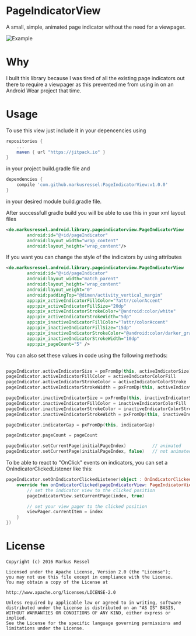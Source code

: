 # PageIndicatorView
A small, simple, animated page indicator without the need for a viewpager.

![Example](http://i.giphy.com/l3vRccyQXcHc1kDQs.gif)

# Why
I built this library because I was tired of all the existing page indicators out there
to require a viewpager as this prevented me from using in on an Android Wear project that time.

# Usage
To use this view just include it in your depencencies using

```groovy
repositories {
    ...
    maven { url "https://jitpack.io" }
}
```
    
in your project build.gradle file and

```groovy
dependencies {
    compile 'com.github.markusressel:PageIndicatorView:v1.0.0'
}
```
    
in your desired module build.gradle file.

After successfull gradle build you will be able to use this in your xml layout files

```xml
<de.markusressel.android.library.pageindicatorview.PageIndicatorView
        android:id="@+id/pageIndicator"
        android:layout_width="wrap_content"
        android:layout_height="wrap_content"/>
```

If you want you can change the style of the indicators by using attributes

```xml
<de.markusressel.android.library.pageindicatorview.PageIndicatorView
        android:id="@+id/pageIndicator"
        android:layout_width="match_parent"
        android:layout_height="wrap_content"
        android:layout_weight="0"
        android:paddingTop="@dimen/activity_vertical_margin"
        app:piv_activeIndicatorFillColor="?attr/colorAccent"
        app:piv_activeIndicatorFillSize="20dp"
        app:piv_activeIndicatorStrokeColor="@android:color/white"
        app:piv_activeIndicatorStrokeWidth="5dp"
        app:piv_inactiveIndicatorFillColor="?attr/colorAccent"
        app:piv_inactiveIndicatorFillSize="15dp"
        app:piv_inactiveIndicatorStrokeColor="@android:color/darker_gray"
        app:piv_inactiveIndicatorStrokeWidth="10dp"
        app:piv_pageCount="5" />
```

You can also set these values in code using the following methods:

```kotlin

pageIndicator.activeIndicatorSize = pxFromDp(this, activeIndicatorSize)
pageIndicator.activeIndicatorFillColor = activeIndicatorColorFill
pageIndicator.activeIndicatorStrokeColor = activeIndicatorColorStroke
pageIndicator.activeIndicatorStrokeWidth = pxFromDp(this, activeIndicatorStrokeWidth)

pageIndicator.inactiveIndicatorSize = pxFromDp(this, inactiveIndicatorSize)
pageIndicator.inactiveIndicatorFillColor = inactiveIndicatorColorFill
pageIndicator.inactiveIndicatorStrokeColor = inactiveIndicatorColorStroke
pageIndicator.inactiveIndicatorStrokeWidth = pxFromDp(this, inactiveIndicatorStrokeWidth)

pageIndicator.indicatorGap = pxFromDp(this, indicatorGap)

pageIndicator.pageCount = pageCount

pageIndicator.setCurrentPage(initialPageIndex)          // animated
pageIndicator.setCurrentPage(initialPageIndex, false)   // not animated
```

To be able to react to "OnClick" events on indicators, you can set a OnIndicatorClickedListener like this:

```kotlin
pageIndicator.setOnIndicatorClickedListener(object : OnIndicatorClickedListener {
    override fun onIndicatorClicked(pageIndicatorView: PageIndicatorView, index: Int) {
        // set the indicator view to the clicked position
        pageIndicatorView.setCurrentPage(index, true)

        // set your view pager to the clicked position
        viewPager.currentItem = index
    }
})
```

# License

    Copyright (c) 2016 Markus Ressel

    Licensed under the Apache License, Version 2.0 (the "License");
    you may not use this file except in compliance with the License.
    You may obtain a copy of the License at
    
    http://www.apache.org/licenses/LICENSE-2.0
    
    Unless required by applicable law or agreed to in writing, software
    distributed under the License is distributed on an "AS IS" BASIS,
    WITHOUT WARRANTIES OR CONDITIONS OF ANY KIND, either express or implied.
    See the License for the specific language governing permissions and
    limitations under the License.
